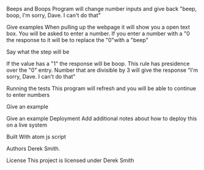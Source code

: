 Beeps and Boops
Program will change number inputs and give back "beep, boop, I'm sorry, Dave. I can't do that"


Give examples
When pulling up the webpage it will show you a open text box. You will be asked to enter a number. If you enter a number with a "0 the response to it will be to replace the "0"with a "beep"

Say what the step will be

If the value has a "1" the response will be boop. This rule has presidence over the "0" entry. Number that are divisible by 3 will give the response "I'm sorry, Dave. I can't do that"

Running the tests
This program will refresh and you will be able to continue to enter numbers

Give an example


Give an example
Deployment
Add additional notes about how to deploy this on a live system

Built With
atom
js script


Authors
Derek Smith.

License
This project is licensed under Derek Smith
